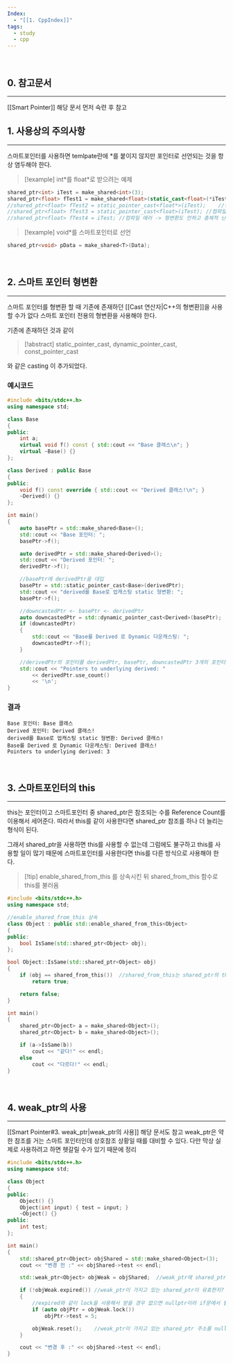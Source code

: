 ```yaml
---
Index:
  - "[[1. CppIndex]]"
tags:
  - study
  - cpp
---
```

   
## 0. 참고문서
---
[[Smart Pointer]] 해당 문서 먼저 숙련 후 참고
   
   
## 1. 사용상의 주의사항
---
스마트포인터를 사용하면 temlpate란에 \*를 붙이지 않지만 포인터로 선언되는 것을 항상 염두해야 한다.

> [!example] int\*를 float\*로 받으려는 예제
```cpp
shared_ptr<int> iTest = make_shared<int>(3);
shared_ptr<float> fTest1 = make_shared<float>(static_cast<float>(*iTest));	//컴파일 성공 -> 값을 가져와서 float으로 형변환 뒤 float*에 넣음
//shared_ptr<float> fTest2 = static_pointer_cast<float*>(iTest);	//컴파일 에러 -> iTest는 int*인데 float**로 변환하려는 것
//shared_ptr<float> fTest3 = static_pointer_cast<float>(iTest);	//컴파일 에러 -> void* 형도 아닌데 float*로 int*를 가르키려 함
//shared_ptr<float> fTest4 = iTest;	//컴파일 에러 -> 형변환도 안하고 총체적 난국
```

> [!example] void\*를 스마트포인터로 선언
```cpp
shared_ptr<void> pData = make_shared<T>(Data);
```
   
   
## 2. 스마트 포인터 형변환
---
스마트 포인터를 형변환 할 때 기존에 존재하던 [[Cast 연산자|C++의 형변환]]을 사용할 수가 없다
스마트 포인터 전용의 형변환을 사용해야 한다.

기존에 존재하던 것과 같이
> [!abstract] static_pointer_cast, dynamic_pointer_cast, const_pointer_cast 

와 같은 casting 이 추가되었다.

### 예시코드
```cpp
#include <bits/stdc++.h>
using namespace std;

class Base
{
public:
	int a;
	virtual void f() const { std::cout << "Base 클래스\n"; }
	virtual ~Base() {}
};

class Derived : public Base
{
public:
	void f() const override { std::cout << "Derived 클래스!\n"; }
	~Derived() {}
};

int main()
{
	auto basePtr = std::make_shared<Base>();
	std::cout << "Base 포인터: ";
	basePtr->f();

	auto derivedPtr = std::make_shared<Derived>();
	std::cout << "Derived 포인터: ";
	derivedPtr->f();

	//basePtr에 derivedPtr을 대입
	basePtr = std::static_pointer_cast<Base>(derivedPtr);
	std::cout << "derived를 Base로 업캐스팅 static 형변환: ";
	basePtr->f();

	//downcastedPtr <- basePtr <- derivedPtr
	auto downcastedPtr = std::dynamic_pointer_cast<Derived>(basePtr);
	if (downcastedPtr)
	{
		std::cout << "Base를 Derived 로 Dynamic 다운캐스팅: ";
		downcastedPtr->f();
	}

	//derivedPtr의 포인터를 derivedPtr, basePtr, downcastedPtr 3개의 포인터가 사용
	std::cout << "Pointers to underlying derived: "
		<< derivedPtr.use_count()
		<< '\n';
}
```

### 결과
```
Base 포인터: Base 클래스
Derived 포인터: Derived 클래스!
derived를 Base로 업캐스팅 static 형변환: Derived 클래스!
Base를 Derived 로 Dynamic 다운캐스팅: Derived 클래스!
Pointers to underlying derived: 3
```
   
   
## 3. 스마트포인터의 this
---
this는 포인터이고 스마트포인터 중 shared_ptr은 참조되는 수를 Reference Count를 이용해서 세어준다.
따라서 this를 같이 사용한다면 shared_ptr 참조를 하나 더 늘리는 형식이 된다.

그래서 shared_ptr을 사용하면 this를 사용할 수 없는데
그럼에도 불구하고 this를 사용할 일이 많기 때문에 스마트포인터를 사용한다면 this를 다른 방식으로 사용해야 한다.

> [!tip] enable_shared_from_this 를 상속시킨 뒤 shared_from_this 함수로 this를 불러옴
```cpp
#include <bits/stdc++.h>
using namespace std;

//enable_shared_from_this 상속
class Object : public std::enable_shared_from_this<Object>
{
public:
	bool IsSame(std::shared_ptr<Object> obj);
};

bool Object::IsSame(std::shared_ptr<Object> obj)
{
	if (obj == shared_from_this())	//shared_from_this는 shared_ptr의 this
		return true;

	return false;
}

int main()
{
	shared_ptr<Object> a = make_shared<Object>();
	shared_ptr<Object> b = make_shared<Object>();

	if (a->IsSame(b))
		cout << "같다!" << endl;
	else
		cout << "다르다!" << endl;
}
```
   
   
## 4. weak_ptr의 사용
---
[[Smart Pointer#3. weak_ptr|weak_ptr의 사용]] 해당 문서도 참고
weak_ptr은 약한 참조를 거는 스마트 포인터인데 상호참조 상황일 때를 대비할 수 있다.
다만 막상 실제로 사용하려고 하면 헷갈릴 수가 있기 때문에 정리

```cpp
#include <bits/stdc++.h>
using namespace std;

class Object
{
public:
	Object() {}
	Object(int input) { test = input; }
	~Object() {}
public:
	int test;
};

int main()
{
	std::shared_ptr<Object> objShared = std::make_shared<Object>(3);
	cout << "변경 전 :" << objShared->test << endl;

	std::weak_ptr<Object> objWeak = objShared;	//weak_ptr에 shared_ptr 넣기

	if (!objWeak.expired())	//weak_ptr이 가지고 있는 shared_ptr이 유효한지?
	{
		//expired와 같이 lock을 사용해서 받을 경우 없으면 nullptr이라 if문에서 활용 가능
		if (auto objPtr = objWeak.lock())
			objPtr->test = 5;

		objWeak.reset();	//weak_ptr이 가지고 있는 shared_ptr 주소를 nullptr로 만듦
	}

	cout << "변경 후 :" << objShared->test << endl;
}
```
